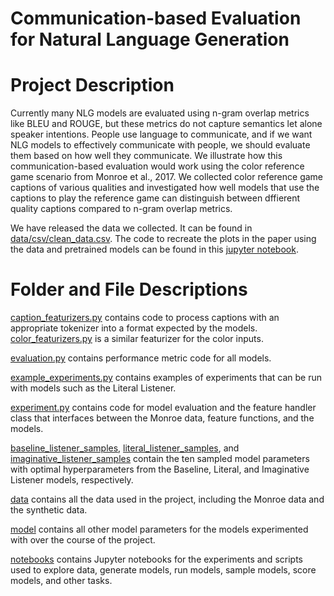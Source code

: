 # Communication-based Evaluation for Natural Language Generation

# Project Description 
Currently many NLG models are evaluated using n-gram overlap metrics like BLEU and ROUGE, but these metrics do not capture semantics let alone speaker intentions. People use language to communicate, and if we want NLG models to effectively communicate with people, we should evaluate them based on how well they communicate. We illustrate how this communication-based evaluation would work using the color reference game scenario from Monroe et al., 2017. We collected color reference game captions of various qualities and investigated how well models that use the captions to play the reference game can distinguish between dffierent quality captions compared to n-gram overlap metrics.

We have released the data we collected. It can be found in [data/csv/clean_data.csv](./data/csv/clean_data.csv). The code to recreate the plots in the paper using the data and pretrained models can be found in this [jupyter notebook](./notebooks/Replication%20Example%20Notebook.ipynb).

# Folder and File Descriptions
[caption_featurizers.py](./caption_featurizers.py) contains code to process captions with an appropriate tokenizer into a format expected by the models. [color_featurizers.py](./color_featurizers.py) is a similar featurizer for the color inputs.

[evaluation.py](./evaluation.py) contains performance metric code for all models.

[example_experiments.py](./example_experiments) contains examples of experiments that can be run with models such as the Literal Listener.

[experiment.py](./experiment.py) contains code for model evaluation and the feature handler class that interfaces between the Monroe data, feature functions, and the models.

[baseline_listener_samples](./baseline_listener_samples/), [literal_listener_samples](./literal_listener_samples/), and [imaginative_listener_samples](./imaginative_listener_samples/) contain the ten sampled model parameters with optimal hyperparameters from the Baseline, Literal, and Imaginative Listener models, respectively.

[data](./data/) contains all the data used in the project, including the Monroe data and the synthetic data.

[model](./model/) contains all other model parameters for the models experimented with over the course of the project.

[notebooks](./notebooks/) contains Jupyter notebooks for the experiments and scripts used to explore data, generate models, run models, sample models, score models, and other tasks.

